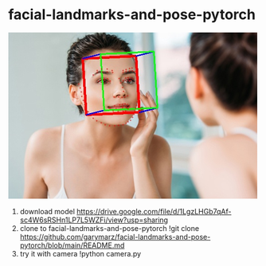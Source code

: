 # facial-landmarks-and-pose-pytorch

![image](https://github.com/garymarz/facial-landmarks-and-pose-pytorch/blob/main/Demo4.jpg)


1. download model https://drive.google.com/file/d/1LgzLHGb7qAf-sc4W6sRSHn1LP7L5WZFi/view?usp=sharing 
2. clone to facial-landmarks-and-pose-pytorch 
    !git clone https://github.com/garymarz/facial-landmarks-and-pose-pytorch/blob/main/README.md 
3. try it with camera 
    !python camera.py 
